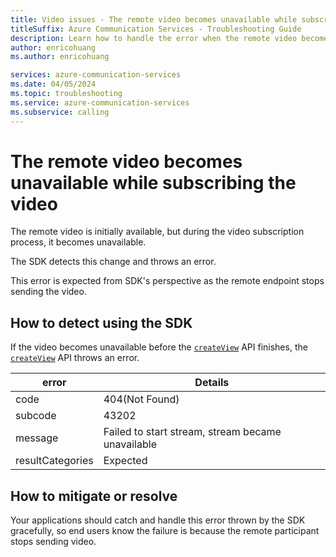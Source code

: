 ```yaml
---
title: Video issues - The remote video becomes unavailable while subscribing the video
titleSuffix: Azure Communication Services - Troubleshooting Guide
description: Learn how to handle the error when the remote video becomes unavailable while subscribing the video.
author: enricohuang
ms.author: enricohuang

services: azure-communication-services
ms.date: 04/05/2024
ms.topic: troubleshooting
ms.service: azure-communication-services
ms.subservice: calling
---
```

# The remote video becomes unavailable while subscribing the video
The remote video is initially available, but during the video subscription process, it becomes unavailable.

The SDK detects this change and throws an error.

This error is expected from SDK's perspective as the remote endpoint stops sending the video.
## How to detect using the SDK
If the video becomes unavailable before the [`createView`](/javascript/api/%40azure/communication-react/statefulcallclient?view=azure-node-latest&preserve-view=true#@azure-communication-react-statefulcallclient-createview) API finishes, the [`createView`](/javascript/api/%40azure/communication-react/statefulcallclient?view=azure-node-latest&preserve-view=true#@azure-communication-react-statefulcallclient-createview) API throws an error.

| error            | Details                                               |
|------------------|-------------------------------------------------------|
| code             | 404(Not Found)                                        |
| subcode          | 43202                                                 |
| message          | Failed to start stream, stream became unavailable     |
| resultCategories | Expected                                              |

## How to mitigate or resolve
Your applications should catch and handle this error thrown by the SDK gracefully, so end users know the failure is because the remote participant stops sending video.
